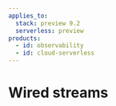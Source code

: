 ```yaml
---
applies_to:
  stack: preview 9.2
  serverless: preview
products:
  - id: observability
  - id: cloud-serverless
---
```


# Wired streams